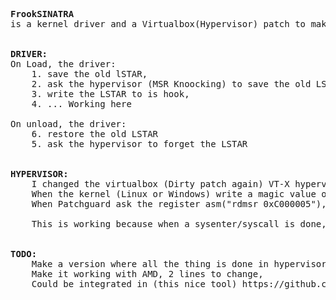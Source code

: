 <pre>
<b>FrookSINATRA</b>
is a kernel driver and a Virtualbox(Hypervisor) patch to make possible hook of the LSTAR, even with patchguard (Windows 8.1 on July 2014) activated.


<b>DRIVER:</b>
On Load, the driver:
	1. save the old lSTAR,
	2. ask the hypervisor (MSR Knoocking) to save the old LSTAR too,
	3. write the LSTAR to is hook,
	4. ... Working here

On unload, the driver:
	6. restore the old LSTAR
	5. ask the hypervisor to forget the LSTAR
	
	
<b>HYPERVISOR:</b>
	I changed the virtualbox (Dirty patch again) VT-X hypervisor HMVMXR0.cpp, to intercept read and write of MSR.
	When the kernel (Linux or Windows) write a magic value on a magic MSR, the LSTAR is stored.
	When Patchguard ask the register asm("rdmsr 0xC000005"), the hypervisor intercept the read, and give the value stored, even if it was hooked by a driver :p
	
	This is working because when a sysenter/syscall is done, the LSTAR MSR isn't read via rdmsr, and hypervisor isn't call. So the given LSTAR value is the hook (if hooked).
	

<b>TODO:</b>
	Make a version where all the thing is done in hypervisor, write the hook EIP in a magic MSR...
	Make it working with AMD, 2	lines to change,
	Could be integrated in (this nice tool) https://github.com/zer0mem/MiniHyperVisorProject, to make it working on a live Windows (pluePill+Intercept R/W MSR+frookSINATRA = Rootkit ;p)
</pre>
